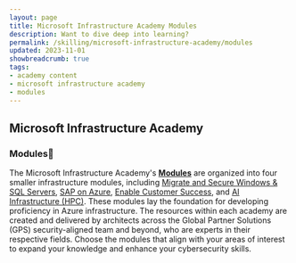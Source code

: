 ```yaml
---
layout: page
title: Microsoft Infrastructure Academy Modules
description: Want to dive deep into learning?
permalink: /skilling/microsoft-infrastructure-academy/modules
updated: 2023-11-01
showbreadcrumb: true
tags: 
- academy content
- microsoft infrastructure academy
- modules
---
```


## Microsoft Infrastructure Academy

### Modules📘

The Microsoft Infrastructure Academy's **[Modules](/PartnerResources/skilling/microsoft-infrastructure-academy/modules)** are organized into four smaller infrastructure modules, including [Migrate and Secure Windows & SQL Servers](/PartnerResources/skilling/microsoft-security-academy/windows-sql-servers), [SAP on Azure](/PartnerResources/skilling/microsoft-infrastructure-academy/sap-on-azure), [Enable Customer Success](/PartnerResources/skilling/microsoft-infrastructure-academy/customer-success), and [AI Infrastructure (HPC)](). These modules lay the foundation for developing proficiency in Azure infrastructure. The resources within each academy are created and delivered by architects across the Global Partner Solutions (GPS) security-aligned team and beyond, who are experts in their respective fields. Choose the modules that align with your areas of interest to expand your knowledge and enhance your cybersecurity skills.
